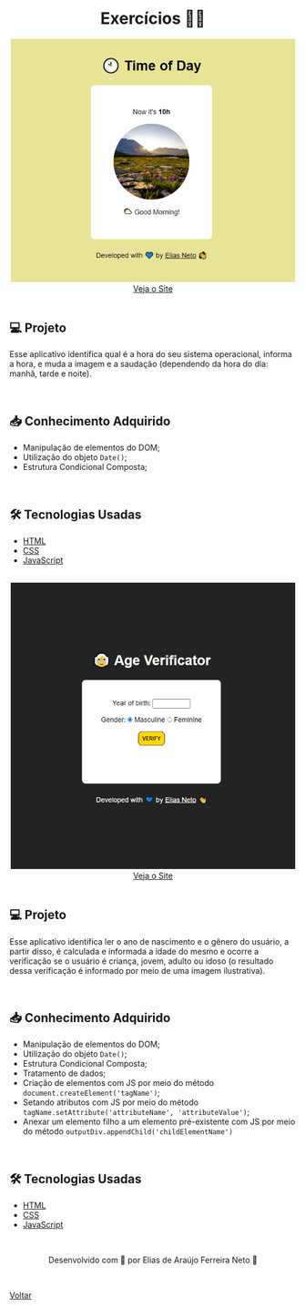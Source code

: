 <h1 align="center">Exercícios 🏋️‍♂️</h1>

<div align="center">
  <img width="500px" src="./demonstracao.gif">
</div>

<div align="center">
  <a href="https://elias-neto.github.io/Curso-em-video-JavaScript/modulos/moduloD/exercicios/exercicio1.html">Veja o Site</a>
</div>

<br>

## 💻 Projeto

Esse aplicativo identifica qual é a hora do seu sistema operacional, informa a hora, e muda a imagem e a saudação (dependendo 
da hora do dia: manhã, tarde e noite).

<br>

## 📥 Conhecimento Adquirido 

- Manipulação de elementos do DOM;
- Utilização do objeto `Date()`;
- Estrutura Condicional Composta;

<br>

## 🛠 Tecnologias Usadas

- [HTML](https://www.w3schools.com/html/)
- [CSS](https://www.w3schools.com/css/)
- [JavaScript](https://www.w3schools.com/js/)

<br>

<div align="center">
  <img width="500px" src="./demonstracao1.gif">
</div>

<div align="center">
  <a href="https://elias-neto.github.io/Curso-em-video-JavaScript/modulos/moduloD/exercicios/exercicio2.html">Veja o Site</a>
</div>

<br>

## 💻 Projeto

Esse aplicativo identifica ler o ano de nascimento e o gênero do usuário, a partir disso, é calculada e informada a idade do mesmo e ocorre a verificação
se o usuário é criança, jovem, adulto ou idoso (o resultado dessa verificação é informado por meio de uma imagem ilustrativa).

<br>

## 📥 Conhecimento Adquirido 

- Manipulação de elementos do DOM;
- Utilização do objeto `Date()`;
- Estrutura Condicional Composta;
- Tratamento de dados;
- Criação de elementos com JS por meio do método `document.createElement('tagName')`;
- Setando atributos com JS por meio do método `tagName.setAttribute('attributeName', 'attributeValue')`;
- Anexar um elemento filho a um elemento pré-existente com JS por meio do método `outputDiv.appendChild('childElementName')`

<br>

## 🛠 Tecnologias Usadas

- [HTML](https://www.w3schools.com/html/)
- [CSS](https://www.w3schools.com/css/)
- [JavaScript](https://www.w3schools.com/js/)

<br>

<p align="center"> Desenvolvido com 💙 por Elias de Araújo Ferreira Neto 👋 <p>

<br>
  
<a href="../../../README.md">Voltar</a>